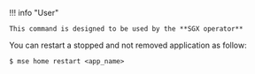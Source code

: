 !!! info "User"

    This command is designed to be used by the **SGX operator**


You can restart a stopped and not removed application as follow:

```console
$ mse home restart <app_name>
```
